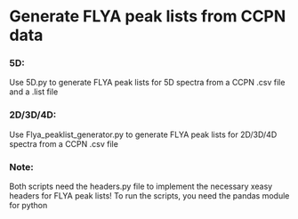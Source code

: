 # Generate FLYA peak lists from CCPN data

### 5D: 
Use 5D.py to generate FLYA peak lists for 5D spectra from a CCPN .csv file and a .list file
### 2D/3D/4D: 
Use Flya_peaklist_generator.py to generate FLYA peak lists for 2D/3D/4D spectra from a CCPN .csv file
### Note: 
Both scripts need the headers.py file to implement the necessary xeasy headers for FLYA peak lists! To run the scripts, you need the pandas module for python
